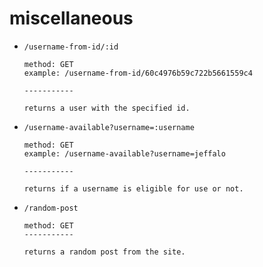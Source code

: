 # miscellaneous

- `/username-from-id/:id`
	```
	method: GET
	example: /username-from-id/60c4976b59c722b5661559c4

	-----------
		
	returns a user with the specified id.
	```

- `/username-available?username=:username`
	```
	method: GET
	example: /username-available?username=jeffalo

	-----------
		
	returns if a username is eligible for use or not.
	```

- `/random-post`
	```
	method: GET
	-----------
		
	returns a random post from the site.